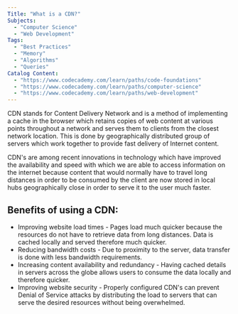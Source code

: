 ```yaml
---
Title: "What is a CDN?"
Subjects:
  - "Computer Science"
  - "Web Development"
Tags:
  - "Best Practices"
  - "Memory"
  - "Algorithms"
  - "Queries"
Catalog Content:
  - "https://www.codecademy.com/learn/paths/code-foundations"
  - "https://www.codecademy.com/learn/paths/computer-science"
  - "https://www.codecademy.com/learn/paths/web-development"
---
```


CDN stands for Content Delivery Network and is a method of implementing a cache in the browser which retains copies of web content at various points throughout a network and serves them to clients from the closest network location. This is done by geographically distributed group of servers which work together to provide fast delivery of Internet content.

CDN's are among recent innovations in technology which have improved the availability and speed with which we are able to access information on the internet because content that would normally have to travel long distances in order to be consumed by the client are now stored in local hubs geographically close in order to serve it to the user much faster. 


## Benefits of using a CDN:

* Improving website load times - Pages load much quicker because the resources do not have to retrieve  data from long distances. Data is cached locally and served therefore much quicker.
* Reducing bandwidth costs - Due to proximity to the server, data transfer is done with less bandwidth requirements.
* Increasing content availability and redundancy - Having cached details in servers across the globe allows users to consume the data locally and therefore quicker. 
* Improving website security - Properly configured CDN's can prevent Denial of Service attacks by distributing the load to servers that can serve the desired resources without being overwhelmed.
